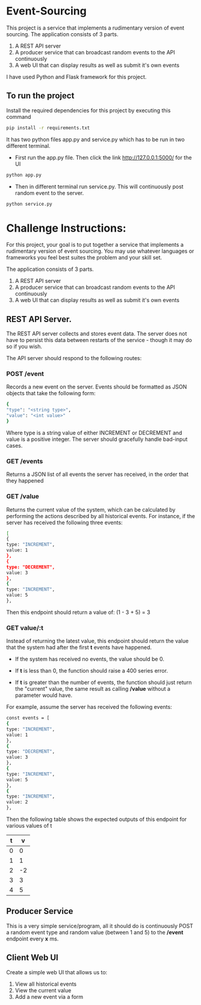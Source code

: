 # Event-Sourcing
This project is a service that implements a rudimentary version of event
sourcing.
The application consists of 3 parts.
1. A REST API server
2. A producer service that can broadcast random events to the API continuously
3. A web UI that can display results as well as submit it's own events

I have used Python and Flask framework for this project.

## To run the project

Install the required dependencies for this project by executing this command 
```bash
pip install -r requirements.txt
```
It has two python files app.py and service.py which has to be run in two different terminal.
- First run the app.py file. Then click the link http://127.0.0.1:5000/ for the UI
```bash
python app.py
```
- Then in different terminal run service.py. This will continuously post random event to the server.
```bash
python service.py
```
# Challenge Instructions:

For this project, your goal is to put together a service that implements a rudimentary version of event
sourcing. You may use whatever languages or frameworks you feel best suites the problem and your skill set.

The application consists of 3 parts.
1. A REST API server
2. A producer service that can broadcast random events to the API continuously
3. A web UI that can display results as well as submit it's own events

## REST API Server.

The REST API server collects and stores event data. The server does not have to persist this data between
restarts of the service - though it may do so if you wish.

The API server should respond to the following routes:

### POST /event

Records a new event on the server. Events should be formatted as JSON objects that take the following form:

```bash
{
"type": "<string type>",
"value": "<int value>"
}
```

Where type is a string value of either INCREMENT or DECREMENT and value is a positive integer.
The server should gracefully handle bad-input cases.

### GET /events

Returns a JSON list of all events the server has received, in the order that they happened

### GET /value

Returns the current value of the system, which can be calculated by performing the actions described by all
historical events. For instance, if the server has received the following three events:

```bash
[
{
type: "INCREMENT",
value: 1
},
{
type: "DECREMENT",
value: 3
},
{
type: "INCREMENT",
value: 5
},
```

Then this endpoint should return a value of: (1 - 3 + 5) = 3

### GET value/:t

Instead of returning the latest value, this endpoint should return the value that the system had after the first **t**
events have happened. 

- If the system has received no events, the value should be 0.

- If **t** is less than 0, the function should raise a 400 series error.

- If **t** is greater than the number of events, the function should just return the "current" value, the same result as calling **/value** without a parameter would have.

For example, assume the server has received the following events:

```bash
const events = [
{
type: "INCREMENT",
value: 1
},
{
type: "DECREMENT",
value: 3
},
{
type: "INCREMENT",
value: 5
},
{
type: "INCREMENT",
value: 2
},
```
Then the following table shows the expected outputs of this endpoint for various values of t

| t | v |
|---|---|
| 0 | 0 |
| 1 | 1 |
| 2 | -2|
| 3 | 3 |
| 4 | 5 |

## Producer Service

This is a very simple service/program, all it should do is continuously POST a random event type and random
value (between 1 and 5) to the **/event** endpoint every **x** ms.

## Client Web UI

Create a simple web UI that allows us to:
1. View all historical events
2. View the current value
3. Add a new event via a form
